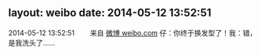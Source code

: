 layout: weibo
date: 2014-05-12 13:52:51
---
2014-05-12 13:52:51  &nbsp;&nbsp;&nbsp;&nbsp;&nbsp;&nbsp; 来自 <a href="http://weibo.com/" rel="nofollow">微博 weibo.com</a>
仔：你终于换发型了！我：错，是我洗头了…… ​​​
